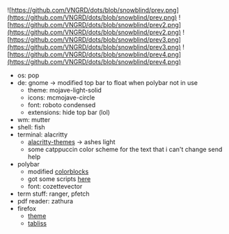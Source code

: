 ![https://github.com/VNGRD/dots/blob/snowblind/prev.png](https://github.com/VNGRD/dots/blob/snowblind/prev.png)
![https://github.com/VNGRD/dots/blob/snowblind/prev2.png](https://github.com/VNGRD/dots/blob/snowblind/prev2.png)
![https://github.com/VNGRD/dots/blob/snowblind/prev3.png](https://github.com/VNGRD/dots/blob/snowblind/prev3.png)
![https://github.com/VNGRD/dots/blob/snowblind/prev4.png](https://github.com/VNGRD/dots/blob/snowblind/prev4.png)

- os: pop
- de: gnome -> modified top bar to float when polybar not in use
  - theme: mojave-light-solid
  - icons: mcmojave-circle
  - font: roboto condensed
  - extensions: hide top bar (lol)
- wm: mutter
- shell: fish
- terminal: alacritty
  - [alacritty-themes](https://github.com/rajasegar/alacritty-themes) -> ashes light
  - some catppuccin color scheme for the text that i can't change send help
- polybar
  - modified [colorblocks](https://github.com/adi1090x/polybar-themes)
  - got some scripts [here](https://github.com/polybar/polybar-scripts)
  - font: cozettevector
- term stuff: ranger, pfetch
- pdf reader: zathura
- firefox 
  - [theme](https://github.com/evanswa0606/firefox-simpletheme)
  - [tabliss](https://addons.mozilla.org/en-US/firefox/addon/tabliss/?utm_source=addons.mozilla.org&utm_medium=referral&utm_content=search)
